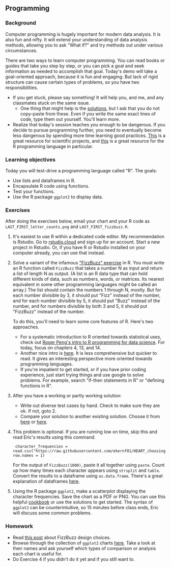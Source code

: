 ## Programming

### Background

Computer programming is hugely important for modern data analysis. It is also fun and nifty. It will extend your understanding of data analysis methods, allowing you to ask "What if?" and try methods out under various circumstances. 

There are two ways to learn computer programming. You can read books or guides that take you step by step, or you can pick a goal and seek information as needed to accomplish that goal. Today's demo will take a goal-oriented approach, because it is fun and engaging. But lack of rigid structure can cause certain types of problems, so you have two responsibilities. 

- If you get stuck, please say something! It will help you, and me, and any classmates stuck on the same issue. 
    - One thing that might help is the [solutions](https://github.com/ekernf01/HEART_choosing_stat_methods/blob/main/course%20content/1_computing_intro/Kernfeld_Eric_FizzBuzz.R), but I ask that you do not copy-paste from these. Even if you write the same exact lines of code, type them out yourself. You'll learn more.
- Realize that today's session teaches you enough to be dangerous. If you decide to pursue programming further, you need to eventually become less dangerous by spending more time learning good practices. [This](https://goodresearch.dev/) is a great resource for scientific projects, and [this](https://adv-r.hadley.nz/introduction.html) is a great resource for the R programming language in particular. 

### Learning objectives

Today you will test-drive a programming language called "R". The goals:

- Use lists and dataframes in R. 
- Encapsulate R code using functions.
- Test your functions.
- Use the R package `ggplot2` to display data.

### Exercises

After doing the exercises below, email your chart and your R code as `LAST_FIRST_letter_counts.png` and `LAST_FIRST_fizzbuzz.R`. 

1. It's easiest to use R within a dedicated code editor. My recommendation is Rstudio. Go to [rstudio.cloud](https://rstudio.cloud/plans/free) and sign up for an account. Start a new project in Rstudio. Or, if you have R or Rstudio installed on your computer already, you can use that instead.
2. Solve a variant of the infamous ["FizzBuzz" exercise](https://imranontech.com/2007/01/24/using-fizzbuzz-to-find-developers-who-grok-coding/) in R. You must write an R function called `FizzBuzz` that takes a number N as input and return a list of length N as output. (A list is an R data type that can hold different kinds of data, such as numbers, words, or matrices. Its nearest equivalent in some other programming languages might be called an array.) The list should contain the numbers 1 through N, mostly. But for each number divisible by 3, it should put "Fizz" instead of the number, and for each number divisible by 5, it should put "Buzz" instead of the number, and for numbers divisible by both 3 and 5, it should put "FizzBuzz" instead of the number. 

    To do this, you'll need to learn some core features of R. Here's two approaches. 
    - For a systematic introduction to R oriented towards statistical uses, check out [Roger Peng's intro to R programming for data science](https://bookdown.org/rdpeng/rprogdatascience/). For today, focus on chapters 4, 13, and 14. 
    - Another nice intro is [here](https://masterr.org/rfp/). It is less comprehensive but quicker to read. It gives an interesting perspective more oriented towards programming languages.
    - If you're impatient to get started, or if you have prior coding experience, just start trying things and use google to solve problems. For example, search "if-then statements in R" or "defining functions in R". 
3. After you have a working or partly working solution:
    - Write out diverse test cases by hand. Check to make sure they are ok. If not, goto 2. 
    - Compare your solution to another existing solution. Choose it from [here](https://towardsdatascience.com/how-to-solve-the-fizzbuzz-problem-in-r-c62e7e6c959a) or [here](https://rosettacode.org/wiki/FizzBuzz#R). 
4. This problem is optional. If you are running low on time, skip this and read Eric's results using this command.

        character_frequencies = read.csv("https://raw.githubusercontent.com/ekernf01/HEART_choosing_stat_methods/main/course%20content/1_computing_intro/character_frequencies.csv", row.names = 1)

    For the output of `FizzBuzz(1000)`, paste it all together using `paste`. Count up how many times each character appears using `strsplit` and `table`. Convert the results to a dataframe using `as.data.frame`. There's a great explanation of dataframes [here](http://adv-r.had.co.nz/Data-structures.html#data-frames).
5. Using the R package `ggplot2`, make a scatterplot displaying the character frequencies. Save the chart as a PDF or PNG.  You can use this helpful [cookbook](http://www.cookbook-r.com/Graphs/Scatterplots_(ggplot2)/) or use the solutions to get started. The syntax of `ggplot2` can be counterintuitive, so 15 minutes before class ends, Eric will discuss some common problems. 

### Homework

- Read [this post](https://www.tomdalling.com/blog/software-design/fizzbuzz-in-too-much-detail/) about FizzBuzz design choices. 
- Browse through the collection of `ggplot2` charts [here](https://rkabacoff.github.io/datavis/Bivariate.html). Take a look at their names and ask yourself which types of comparison or analysis each chart is useful for. 
- Do Exercise 4 if you didn't do it yet and if you still want to. 
